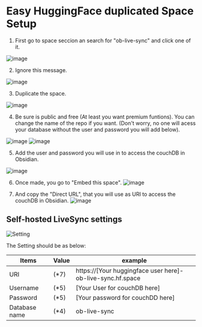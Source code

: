 # Easy HuggingFace duplicated Space Setup

1. First go to space seccion an search for "ob-live-sync" and click one of it.

![image](https://github.com/Facni/obsidian-livesync/assets/112446096/f27a8736-b4b4-4f16-93c2-b125f995b435)

2. Ignore this message.

![image](https://github.com/Facni/obsidian-livesync/assets/112446096/f8e1e925-4420-4ca9-b151-234d83f60746)

3. Duplicate the space.

![image](https://github.com/Facni/obsidian-livesync/assets/112446096/fba7d216-e269-40ba-92eb-13ccf63f2b85)

4. Be sure is public and free (At least you want premium funtions). You can change the name of the repo if you want.
(Don't worry, no one will acess your database without the user and password you will add below).

![image](https://github.com/Facni/obsidian-livesync/assets/112446096/58329dbf-773d-4ee2-bef2-abee4fd7308b)
![image](https://github.com/Facni/obsidian-livesync/assets/112446096/f14dcefe-1559-436e-b418-ec8a5496f759)

5. Add the user and password you will use in to access the couchDB in Obsidian.

![image](https://github.com/Facni/obsidian-livesync/assets/112446096/7425c131-f7d3-4a2b-9bd9-70110187e22a)

6. Once made, you go to "Embed this space".
![image](https://github.com/Facni/obsidian-livesync/assets/112446096/76b05e1d-53b5-4253-bcb6-9b1fa3095e1d)

7. And copy the "Direct URL", that you will use as URI to access the couchDB in Obsidian.
![image](https://github.com/Facni/obsidian-livesync/assets/112446096/923be2a8-3254-45a1-8227-d66ec44255bf)

## Self-hosted LiveSync settings

![Setting](../images/remote_db_setting.png)

The Setting should be as below:

| Items         | Value | example                                                           |
| ------------- | ----- | ----------------------------------------------------------------- |
| URI           | (\*7) | https://[Your huggingface user here]-ob-live-sync.hf.space |
| Username      | (\*5) | [Your User for couchDB here]            |
| Password      | (\*5) | [Your password for couchDD here]                                  |
| Database name | (\*4) | ob-live-sync                                                         |
